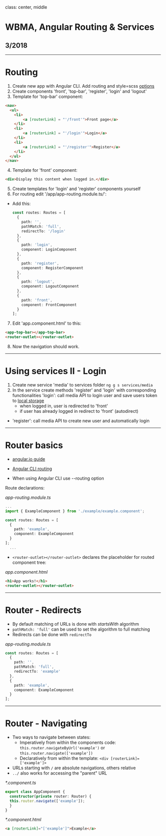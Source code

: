 class: center, middle

# WBMA, Angular Routing & Services

## 3/2018

---
# Routing

1. Create new app with Angular CLI. Add routing and style=scss [options](https://github.com/angular/angular-cli/wiki/new)
2. Create components 'front', 'top-bar', 'register', 'login' and 'logout'
3. Template for 'top-bar' component:

  ```html
  <nav>
    <ul>
      <li>
          <a [routerLink] = "'/front'">Front page</a>
      </li>
      <li>
          <a [routerLink] = "'/login'">Login</a>
      </li>
      <li>
          <a [routerLink] = "'/register'">Register</a>
      </li>
    </ul>
  </nav>
  ```
4. Template for 'front' component:

  ```html
  <div>Display this content when logged in.</div>
  ```
5. Create templates for 'login' and 'register' components yourself
6. For routing edit '/app/app-routing.module.ts/':
- Add this:

  ```typescript
  const routes: Routes = [
    {
      path: '',
      pathMatch: 'full',
      redirectTo: '/login'
    },
    {
      path: 'login',
      component: LoginComponent
    },
    {
      path: 'register',
      component: RegisterComponent
    },
    {
      path: 'logout',
      component: LogoutComponent
    },
    {
      path: 'front',
      component: FrontComponent
    }
  ];
  ```

7. Edit 'app.component.html' to this:

  ```html
  <app-top-bar></app-top-bar>
  <router-outlet></router-outlet>
  ```
8. Now the navigation should work.

___

# Using services II - Login

1. Create new service 'media' to services folder ```ng g s services/media```
2. In the service create methods 'register' and 'login' with corresponding functionalities
 'login': call media API to login user and save users token to [local storage](http://www.w3schools.com/html/html5_webstorage.asp)
    - when logged in, user is redirected to 'front'
    - if user has already logged in redirect to 'front' (autodirect)
- 'register': call media API to create new user and automatically login


---
# Router basics

- [angular.io guide](https://angular.io/guide/router)
- [Angular CLI routing](https://coursetro.com/posts/code/111/Using-the-Angular-5-Router-%28Tutorial)

- When using Angular CLI use --routing option

Route declarations:

_app-routing.module.ts_
```typescript
...
import { ExampleComponent } from './example/example.component';

const routes: Routes = [
  {
    path: 'example',
    component: ExampleComponent
  }
];
  ...
```

- `<router-outlet></router-outlet>` declares the placeholder for routed component tree:

_app.component.html_

```html
<h1>App works!</h1>
<router-outlet></router-outlet>
```

---

# Router - Redirects
- By default matching of URLs is done with _startsWith_ algorithm
- `pathMatch: 'full'` can be used to set the algorithm to full matching
- Redirects can be done with `redirectTo`

_app-routing.module.ts_
```typescript
const routes: Routes = [
  {
    path: '',
    pathMatch: 'full',
    redirectTo: 'example'
  },
  {
    path: 'example',
    component: ExampleComponent
  }
];
```
---

# Router - Navigating
- Two ways to navigate between states:
    - Imperatively from within the components code: `this.router.navigateByUrl('example')` or `this.router.navigate(['example'])`
    - Declaratively from within the template: `<div [routerLink]=['example']>`
- URLs starting with `/` are absolute navigations, others relative
- `../` also works for accessing the "parent" URL

_*.component.ts_
```typescript
export class AppComponent {
  constructor(private router: Router) {
  this.router.navigate(['example']);
  }
}
```

_*.component.html_
```html
<a [routerLink]="['example']">Example</a>
```


